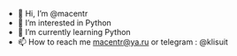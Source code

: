 - 👋 Hi, I’m @macentr
- 👀 I’m interested in Python
- 🌱 I’m currently learning Python
- 📫 How to reach me macentr@ya.ru or telegram : @klisuit

<!---
macentr/macentr is a ✨ special ✨ repository because its `README.md` (this file) appears on your GitHub profile.
You can click the Preview link to take a look at your changes.
--->
